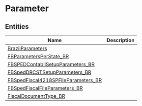 
# Parameter


## Entities

|Name|Description|
|---|---|
|[BrazilParameters](BrazilParameters.cdm.json)||
|[FBParametersPerState_BR](FBParametersPerState_BR.cdm.json)||
|[FBSPEDContabilSetupParameters_BR](FBSPEDContabilSetupParameters_BR.cdm.json)||
|[FBSpedDRCSTSetupParameters_BR](FBSpedDRCSTSetupParameters_BR.cdm.json)||
|[FBSpedFiscal4218SPFileParameters_BR](FBSpedFiscal4218SPFileParameters_BR.cdm.json)||
|[FBSpedFiscalFileParameters_BR](FBSpedFiscalFileParameters_BR.cdm.json)||
|[FiscalDocumentType_BR](FiscalDocumentType_BR.cdm.json)||
